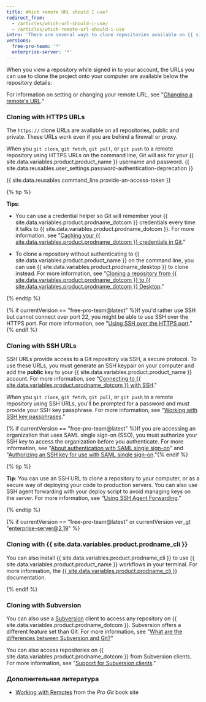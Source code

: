 ```yaml
---
title: Which remote URL should I use?
redirect_from:
  - /articles/which-url-should-i-use/
  - /articles/which-remote-url-should-i-use
intro: 'There are several ways to clone repositories available on {{ site.data.variables.product.prodname_dotcom }}.'
versions:
  free-pro-team: '*'
  enterprise-server: '*'
---
```


When you view a repository while signed in to your account, the URLs you can use to clone the project onto your computer are available below the repository details:

For information on setting or changing your remote URL, see "[Changing a remote's URL](/articles/changing-a-remote-s-url)."

### Cloning with HTTPS URLs

The `https://` clone URLs are available on all repositories, public and private. These URLs work even if you are behind a firewall or proxy.

When you `git clone`, `git fetch`, `git pull`, or `git push` to a remote repository using HTTPS URLs on the command line, Git will ask for your {{ site.data.variables.product.product_name }} username and password. {{ site.data.reusables.user_settings.password-authentication-deprecation }}

{{ site.data.reusables.command_line.provide-an-access-token }}

{% tip %}

**Tips**:

- You can use a credential helper so Git will remember your {{ site.data.variables.product.prodname_dotcom }} credentials every time it talks to {{ site.data.variables.product.prodname_dotcom }}. For more information, see "[Caching your {{ site.data.variables.product.prodname_dotcom }} credentials in Git](/github/using-git/caching-your-github-credentials-in-git)."

- To clone a repository without authenticating to {{ site.data.variables.product.product_name }} on the command line, you can use {{ site.data.variables.product.prodname_desktop }} to clone instead. For more information, see "[Cloning a repository from {{ site.data.variables.product.prodname_dotcom }} to {{ site.data.variables.product.prodname_dotcom }} Desktop](/desktop/contributing-to-projects/cloning-a-repository-from-github-to-github-desktop)."

{% endtip %}

 {% if currentVersion == "free-pro-team@latest" %}If you'd rather use SSH but cannot connect over port 22, you might be able to use SSH over the HTTPS port. For more information, see "[Using SSH over the HTTPS port](/github/authenticating-to-github/using-ssh-over-the-https-port)."{% endif %}

### Cloning with SSH URLs

SSH URLs provide access to a Git repository via SSH, a secure protocol. To use these URLs, you must generate an SSH keypair on your computer and add the **public** key to your {{ site.data.variables.product.product_name }} account. For more information, see "[Connecting to {{ site.data.variables.product.prodname_dotcom }} with SSH](/github/authenticating-to-github/connecting-to-github-with-ssh)."

When you `git clone`, `git fetch`, `git pull`, or `git push` to a remote repository using SSH URLs, you'll be prompted for a password and must provide your SSH key passphrase. For more information, see "[Working with SSH key passphrases](/github/authenticating-to-github/working-with-ssh-key-passphrases)."

{% if currentVersion == "free-pro-team@latest" %}If you are accessing an organization that uses SAML single sign-on (SSO), you must authorize your SSH key to access the organization before you authenticate. For more information, see "[About authentication with SAML single sign-on](/github/authenticating-to-github/about-authentication-with-saml-single-sign-on)" and "[Authorizing an SSH key for use with SAML single sign-on](/github/authenticating-to-github/authorizing-an-ssh-key-for-use-with-saml-single-sign-on)."{% endif %}

{% tip %}

**Tip**: You can use an SSH URL to clone a repository to your computer, or as a secure way of deploying your code to production servers. You can also use SSH agent forwarding with your deploy script to avoid managing keys on the server. For more information, see "[Using SSH Agent Forwarding](/v3/guides/using-ssh-agent-forwarding/)."

{% endtip %}

{% if currentVersion == "free-pro-team@latest" or currentVersion ver_gt "enterprise-server@2.19" %}

### Cloning with {{ site.data.variables.product.prodname_cli }}

You can also install {{ site.data.variables.product.prodname_cli }} to use {{ site.data.variables.product.product_name }} workflows in your terminal. For more information, the [{{ site.data.variables.product.prodname_cli }}](https://cli.github.com/manual/) documentation.

{% endif %}

### Cloning with Subversion

You can also use a [Subversion](https://subversion.apache.org/) client to access any repository on {{ site.data.variables.product.prodname_dotcom }}. Subversion offers a different feature set than Git. For more information, see "[What are the differences between Subversion and Git?](/github/importing-your-projects-to-github/what-are-the-differences-between-subversion-and-git)"

You can also access repositories on {{ site.data.variables.product.prodname_dotcom }} from Subversion clients. For more information, see "[Support for Subversion clients](/github/importing-your-projects-to-github/support-for-subversion-clients)."

### Дополнительная литература

- [Working with Remotes](https://git-scm.com/book/en/Git-Basics-Working-with-Remotes) from the _Pro Git_ book site

